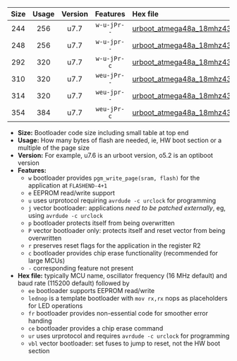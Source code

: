 |Size|Usage|Version|Features|Hex file|
|:-:|:-:|:-:|:-:|:--|
|244|256|u7.7|`w-u-jPr--`|[urboot_atmega48a_18mhz432_460800bps_lednop_ur_vbl.hex](https://raw.githubusercontent.com/stefanrueger/urboot.hex/main/mcus/atmega48a/fcpu_18mhz432/460800_bps/urboot_atmega48a_18mhz432_460800bps_lednop_ur_vbl.hex)|
|248|256|u7.7|`w-u-jpr--`|[urboot_atmega48a_18mhz432_460800bps_lednop_fr_ur_vbl.hex](https://raw.githubusercontent.com/stefanrueger/urboot.hex/main/mcus/atmega48a/fcpu_18mhz432/460800_bps/urboot_atmega48a_18mhz432_460800bps_lednop_fr_ur_vbl.hex)|
|292|320|u7.7|`w-u-jPr-c`|[urboot_atmega48a_18mhz432_460800bps_lednop_fr_ce_ur_vbl.hex](https://raw.githubusercontent.com/stefanrueger/urboot.hex/main/mcus/atmega48a/fcpu_18mhz432/460800_bps/urboot_atmega48a_18mhz432_460800bps_lednop_fr_ce_ur_vbl.hex)|
|310|320|u7.7|`weu-jPr--`|[urboot_atmega48a_18mhz432_460800bps_ee_lednop_ur_vbl.hex](https://raw.githubusercontent.com/stefanrueger/urboot.hex/main/mcus/atmega48a/fcpu_18mhz432/460800_bps/urboot_atmega48a_18mhz432_460800bps_ee_lednop_ur_vbl.hex)|
|314|320|u7.7|`weu-jpr--`|[urboot_atmega48a_18mhz432_460800bps_ee_lednop_fr_ur_vbl.hex](https://raw.githubusercontent.com/stefanrueger/urboot.hex/main/mcus/atmega48a/fcpu_18mhz432/460800_bps/urboot_atmega48a_18mhz432_460800bps_ee_lednop_fr_ur_vbl.hex)|
|354|384|u7.7|`weu-jPr-c`|[urboot_atmega48a_18mhz432_460800bps_ee_lednop_fr_ce_ur_vbl.hex](https://raw.githubusercontent.com/stefanrueger/urboot.hex/main/mcus/atmega48a/fcpu_18mhz432/460800_bps/urboot_atmega48a_18mhz432_460800bps_ee_lednop_fr_ce_ur_vbl.hex)|

- **Size:** Bootloader code size including small table at top end
- **Usage:** How many bytes of flash are needed, ie, HW boot section or a multiple of the page size
- **Version:** For example, u7.6 is an urboot version, o5.2 is an optiboot version
- **Features:**
  + `w` bootloader provides `pgm_write_page(sram, flash)` for the application at `FLASHEND-4+1`
  + `e` EEPROM read/write support
  + `u` uses urprotocol requiring `avrdude -c urclock` for programming
  + `j` vector bootloader: applications *need to be patched externally*, eg, using `avrdude -c urclock`
  + `p` bootloader protects itself from being overwritten
  + `P` vector bootloader only: protects itself and reset vector from being overwritten
  + `r` preserves reset flags for the application in the register R2
  + `c` bootloader provides chip erase functionality (recommended for large MCUs)
  + `-` corresponding feature not present
- **Hex file:** typically MCU name, oscillator frequency (16 MHz default) and baud rate (115200 default) followed by
  + `ee` bootloader supports EEPROM read/write
  + `lednop` is a template bootloader with `mov rx,rx` nops as placeholders for LED operations
  + `fr` bootloader provides non-essential code for smoother error handing
  + `ce` bootloader provides a chip erase command
  + `ur` uses urprotocol and requires `avrdude -c urclock` for programming
  + `vbl` vector bootloader: set fuses to jump to reset, not the HW boot section

